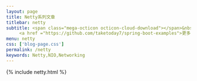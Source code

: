 ```yaml
---
layout: page
title: Netty系列文章
titlebar: netty
subtitle: <span class="mega-octicon octicon-cloud-download"></span>&nbsp;&nbsp;
     <a href ="https://github.com/taketoday7/spring-boot-examples">更多Netty精选教程，<font color="#EB9439">点我</font>查看！</a><br/>
menu: netty
css: ['blog-page.css']
permalink: /netty
keywords: Netty,NIO,Networking
---
```


{% include netty.html %}
